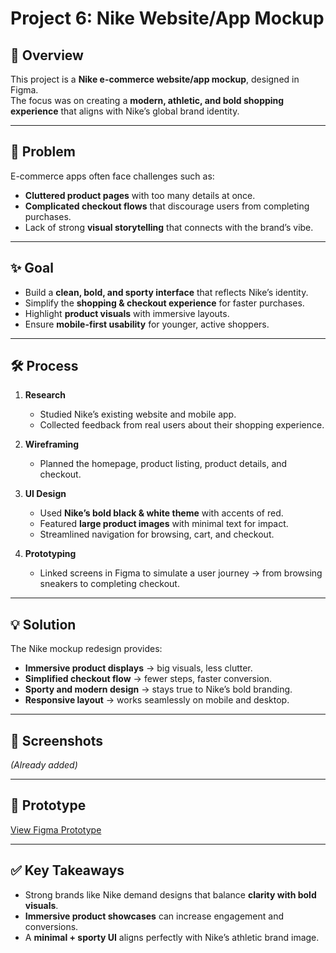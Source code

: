 # Project 6: Nike Website/App Mockup

## 📌 Overview
This project is a **Nike e-commerce website/app mockup**, designed in Figma.  
The focus was on creating a **modern, athletic, and bold shopping experience** that aligns with Nike’s global brand identity.

---

## 🎯 Problem
E-commerce apps often face challenges such as:  
- **Cluttered product pages** with too many details at once.  
- **Complicated checkout flows** that discourage users from completing purchases.  
- Lack of strong **visual storytelling** that connects with the brand’s vibe.  

---

## ✨ Goal
- Build a **clean, bold, and sporty interface** that reflects Nike’s identity.  
- Simplify the **shopping & checkout experience** for faster purchases.  
- Highlight **product visuals** with immersive layouts.  
- Ensure **mobile-first usability** for younger, active shoppers.  

---

## 🛠 Process
1. **Research**  
   - Studied Nike’s existing website and mobile app.  
   - Collected feedback from real users about their shopping experience.  

2. **Wireframing**  
   - Planned the homepage, product listing, product details, and checkout.  

3. **UI Design**  
   - Used **Nike’s bold black & white theme** with accents of red.  
   - Featured **large product images** with minimal text for impact.  
   - Streamlined navigation for browsing, cart, and checkout.  

4. **Prototyping**  
   - Linked screens in Figma to simulate a user journey → from browsing sneakers to completing checkout.  

---

## 💡 Solution
The Nike mockup redesign provides:  
- **Immersive product displays** → big visuals, less clutter.  
- **Simplified checkout flow** → fewer steps, faster conversion.  
- **Sporty and modern design** → stays true to Nike’s bold branding.  
- **Responsive layout** → works seamlessly on mobile and desktop.  

---

## 📸 Screenshots
*(Already added)*  

---

## 🔗 Prototype
[View Figma Prototype](https://www.figma.com/proto/mfmtdtn6dzJKjb1rXW46jT/4---Prototyping-Final-file?page-id=40%3A498&node-id=8900-1084&starting-point-node-id=52%3A903&scaling=scale-down&content-scaling=fixed&t=mO8CsCVkmW9FUYHm-1)  

---

## ✅ Key Takeaways
- Strong brands like Nike demand designs that balance **clarity with bold visuals**.  
- **Immersive product showcases** can increase engagement and conversions.  
- A **minimal + sporty UI** aligns perfectly with Nike’s athletic brand image.  
